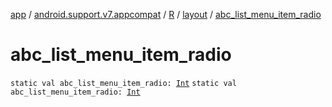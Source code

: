 [app](../../../index.md) / [android.support.v7.appcompat](../../index.md) / [R](../index.md) / [layout](index.md) / [abc_list_menu_item_radio](.)

# abc_list_menu_item_radio

`static val abc_list_menu_item_radio: `[`Int`](https://kotlinlang.org/api/latest/jvm/stdlib/kotlin/-int/index.html)
`static val abc_list_menu_item_radio: `[`Int`](https://kotlinlang.org/api/latest/jvm/stdlib/kotlin/-int/index.html)